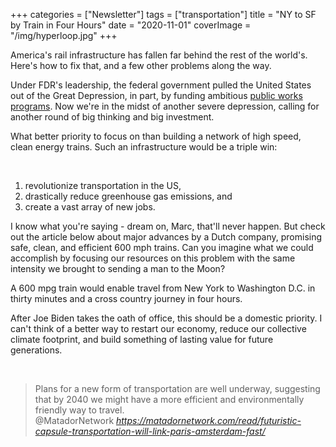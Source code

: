 +++
categories = ["Newsletter"]
tags = ["transportation"]
title = "NY to SF by Train in Four Hours"
date = "2020-11-01"
coverImage = "/img/hyperloop.jpg"
+++

America's rail infrastructure has fallen far behind the rest of the world's. Here's how to fix that, and a few other problems along the way.
 
<!--more-->

Under FDR's leadership, the federal government pulled the United States out of the Great Depression, in part, by funding ambitious [public works programs](https://en.wikipedia.org/wiki/Works_Progress_Administration). Now we're in the midst of another severe depression, calling for another round of big thinking and big investment.

What better priority to focus on than building a network of high speed, clean energy trains. Such an infrastructure would be a triple win:

<br>

1. revolutionize transportation in the US,
1. drastically reduce greenhouse gas emissions, and
1. create a vast array of new jobs.
 
I know what you're saying - dream on, Marc, that'll never happen. But check out the article below about major advances by a Dutch company, promising safe, clean, and efficient 600 mph trains. Can you imagine what we could accomplish by focusing our resources on this problem with the same intensity we brought to sending a man to the Moon?

A 600 mpg train would enable travel from New York to Washington D.C. in thirty minutes and a cross country journey in four hours.

After Joe Biden takes the oath of office, this should be a domestic priority. I can't think of a better way to restart our economy, reduce our collective climate footprint, and build something of lasting value for future generations. 

<br>

<blockquote class="quoteback" darkmode="" data-title="Capsules%20traveling%20at%20600%20miles%20per%20hour%20could%20link%20Paris%20to%20Amsterdam%20in%2090%20minutes" data-author="@MatadorNetwork" cite="https://matadornetwork.com/read/futuristic-capsule-transportation-will-link-paris-amsterdam-fast/">
                      Plans for a new form of transportation are well underway, suggesting that by 2040 we might have a more efficient and environmentally friendly way to travel.
                      <footer>@MatadorNetwork <cite><a href="https://matadornetwork.com/read/futuristic-capsule-transportation-will-link-paris-amsterdam-fast/">https://matadornetwork.com/read/futuristic-capsule-transportation-will-link-paris-amsterdam-fast/</a></cite></footer>
                      </blockquote>
                      <script note="" src="https://cdn.jsdelivr.net/gh/Blogger-Peer-Review/quotebacks@1/quoteback.js"></script>

